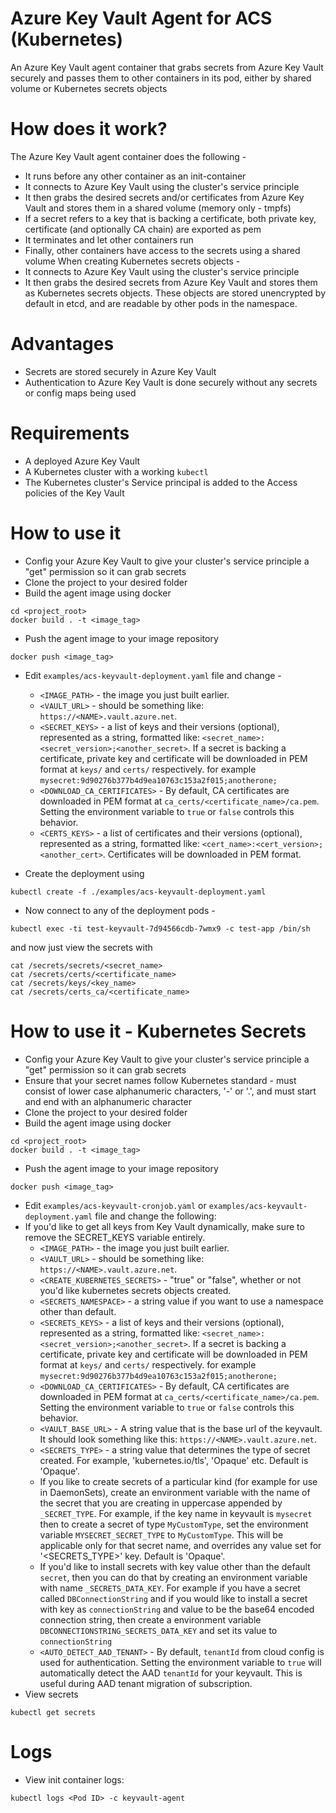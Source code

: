 # Azure Key Vault Agent for ACS (Kubernetes)
An Azure Key Vault agent container that grabs secrets from Azure Key Vault securely and passes them to other containers in its pod, either by shared volume or Kubernetes secrets objects

# How does it work?
The Azure Key Vault agent container does the following - 
* It runs before any other container as an init-container
* It connects to Azure Key Vault using the cluster's service principle
* It then grabs the desired secrets and/or certificates from Azure Key Vault and stores them in a shared volume (memory only - tmpfs)
* If a secret refers to a key that is backing a certificate, both private key, certificate (and optionally CA chain) are exported as pem
* It terminates and let other containers run
* Finally, other containers have access to the secrets using a shared volume
When creating Kubernetes secrets objects - 
* It connects to Azure Key Vault using the cluster's service principle
* It then grabs the desired secrets from Azure Key Vault and stores them as Kubernetes secrets objects. These objects are stored unencrypted by default in etcd, and are readable by other pods in the namespace.

# Advantages
* Secrets are stored securely in Azure Key Vault
* Authentication to Azure Key Vault is done securely without any secrets or config maps being used

# Requirements
* A deployed Azure Key Vault
* A Kubernetes cluster with a working `kubectl`
* The Kubernetes cluster's Service principal is added to the Access policies of the Key Vault

# How to use it
* Config your Azure Key Vault to give your cluster's service principle a "get" permission so it can grab secrets
* Clone the project to your desired folder 
* Build the agent image using docker
```
cd <project_root>
docker build . -t <image_tag>
```
* Push the agent image to your image repository
```
docker push <image_tag>
```

* Edit `examples/acs-keyvault-deployment.yaml` file and change - 
  * `<IMAGE_PATH>` - the image you just built earlier.
  * `<VAULT_URL>` - should be something like: `https://<NAME>.vault.azure.net`.
  * `<SECRET_KEYS>` - a list of keys and their versions (optional), represented as a string, formatted like: `<secret_name>:<secret_version>;<another_secret>`. If a secret is backing a certificate, private key and certificate will be downloaded in PEM format at `keys/` and `certs/` respectively. 
  for example
  `mysecret:9d90276b377b4d9ea10763c153a2f015;anotherone;`
  * `<DOWNLOAD_CA_CERTIFICATES>` - By default, CA certificates are downloaded in PEM format at `ca_certs/<certificate_name>/ca.pem`. Setting the environment variable to `true` or `false` controls this behavior.
  * `<CERTS_KEYS>` - a list of certificates and their versions (optional), represented as a string, formatted like: `<cert_name>:<cert_version>;<another_cert>`. Certificates will be downloaded in PEM format. 
  

* Create the deployment using
```
kubectl create -f ./examples/acs-keyvault-deployment.yaml
```
* Now connect to any of the deployment pods -
```
kubectl exec -ti test-keyvault-7d94566cdb-7wmx9 -c test-app /bin/sh
```
and now just view the secrets with 
```
cat /secrets/secrets/<secret_name>
cat /secrets/certs/<certificate_name>
cat /secrets/keys/<key_name>
cat /secrets/certs_ca/<certificate_name>
```

# How to use it - Kubernetes Secrets
* Config your Azure Key Vault to give your cluster's service principle a "get" permission so it can grab secrets
* Ensure that your secret names follow Kubernetes standard - must consist of lower case alphanumeric characters, '-' or '.', and must start and end with an alphanumeric character
* Clone the project to your desired folder 
* Build the agent image using docker
```
cd <project_root>
docker build . -t <image_tag>
```
* Push the agent image to your image repository
```
docker push <image_tag>
```
* Edit `examples/acs-keyvault-cronjob.yaml` or `examples/acs-keyvault-deployment.yaml` file and change the following:
* If you'd like to get all keys from Key Vault dynamically, make sure to remove the SECRET_KEYS variable entirely.
  * `<IMAGE_PATH>` - the image you just built earlier.
  * `<VAULT_URL>` - should be something like: `https://<NAME>.vault.azure.net`.
  * `<CREATE_KUBERNETES_SECRETS>` - "true" or "false", whether or not you'd like kubernetes secrets objects created.
  * `<SECRETS_NAMESPACE>` - a string value if you want to use a namespace other than default.
  * `<SECRETS_KEYS>` - a list of keys and their versions (optional), represented as a string, formatted like: `<secret_name>:<secret_version>;<another_secret>`. If a secret is backing a certificate, private key and certificate will be downloaded in PEM format at `keys/` and `certs/` respectively. 
  for example
  `mysecret:9d90276b377b4d9ea10763c153a2f015;anotherone;`
  * `<DOWNLOAD_CA_CERTIFICATES>` - By default, CA certificates are downloaded in PEM format at `ca_certs/<certificate_name>/ca.pem`. Setting the environment variable to `true` or `false` controls this behavior.
  * `<VAULT_BASE_URL>` - A string value that is the base url of the keyvault. It should look something like this: `https://<NAME>.vault.azure.net`.
  * `<SECRETS_TYPE>` - a string value that determines the type of secret created. For example, 'kubernetes.io/tls', 'Opaque' etc. Default is 'Opaque'.
  * If you like to create secrets of a particular kind (for example for use in DaemonSets), create an environment variable with the name of the secret that you are creating in uppercase appended by `_SECRET_TYPE`. For example, if the key name in keyvault is `mysecret` then to create a secret of type `MyCustomType`, set the environment variable `MYSECRET_SECRET_TYPE` to `MyCustomType`. This will be applicable only for that secret name, and overrides any value set for '<SECRETS_TYPE>' key. Default is 'Opaque'.
  * If you'd like to install secrets with key value other than the default `secret`, then you can do that by creating an environment variable with name `_SECRETS_DATA_KEY`. For example if you have a secret called `DBConnectionString` and if you would like to install a secret with key as `connectionString` and value to be the base64 encoded connection string, then create a environment variable `DBCONNECTIONSTRING_SECRETS_DATA_KEY` and set its value to `connectionString`
  * `<AUTO_DETECT_AAD_TENANT>` - By default, `tenantId` from cloud config is used for authentication. Setting the environment variable to `true` will automatically detect the AAD `tenantId` for your keyvault. This is useful during AAD tenant migration of subscription.
* View secrets
```
kubectl get secrets
```

# Logs
* View init container logs:
```
kubectl logs <Pod ID> -c keyvault-agent
```
